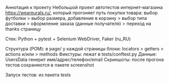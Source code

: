 Аннотация к проекту
Небольшой проект автотестов интернет-магазина https://weareurals.ru/, который прогоняет путь покупки товара: выбор футболки > выбор размера, добавление в корзину > выбор типа доставки > оформление заказа (данные получателя) > переход на thanks страницу

Стек: Python + pytest + Selenium WebDriver, Faker (ru_RU)

Структура (POM): в page/ у каждой страницы блоки: locators > getters > actions и/или > methods
Фикстуры: лежат в tests/conftest.py
Данные: UsersData генерит имя/адрес/телефон/email
Скриншоты: после прогона тестов сохраняются в пакете screenshot

Запуск тестов: из пакета tests


